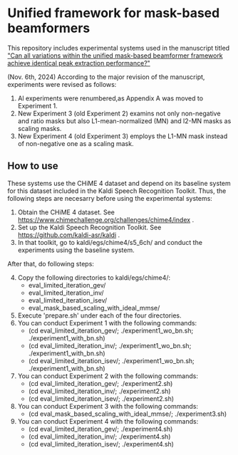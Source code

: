 # Unified framework for mask-based beamformers
This repository includes experimental systems used in the manuscript titled ["Can all variations within the unified mask-based beamformer framework achieve identical peak extraction performance?"](https://arxiv.org/abs/2407.15310)

(Nov. 6th, 2024)
According to the major revision of the manuscript, experiments were revised as follows:

1. Al experiments were renumbered,as Appendix A was moved to Experiment 1.
2. New Experiment 3 (old Experiment 2) examins not only non-negative and ratio masks but also L1-mean-normalized (MN) and l2-MN masks as scaling masks.
3. New Experiment 4 (old Experiment 3) employs the L1-MN mask instead of non-negative one as a scaling mask.


## How to use
These systems use the CHiME 4 dataset and depend on its baseline system for this dataset included in the Kaldi Speech Recognition Toolkit. Thus, the following steps are necesarry before using the experimental systems:

1. Obtain the CHiME 4 dataset. See https://www.chimechallenge.org/challenges/chime4/index .
2. Set up the Kaldi Speech Recognition Toolkit. See https://github.com/kaldi-asr/kaldi .
3. In that toolkit, go to kaldi/egs/chime4/s5_6ch/ and conduct the experiments using the baseline system.

After that, do following steps:

4. Copy the following directories to kaldi/egs/chime4/:
   - eval_limited_iteration_gev/
   - eval_limited_iteration_inv/
   - eval_limited_iteration_isev/
   - eval_mask_based_scaling_with_ideal_mmse/
5. Execute 'prepare.sh' under each of the four directories.
6. You can conduct Experiment 1 with the following commands:
   - (cd eval_limited_iteration_gev/;  ./experiment1_wo_bn.sh; ./experiment1_with_bn.sh)
   - (cd eval_limited_iteration_inv/;  ./experiment1_wo_bn.sh; ./experiment1_with_bn.sh)
   - (cd eval_limited_iteration_isev/; ./experiment1_wo_bn.sh; ./experiment1_with_bn.sh)
7. You can conduct Experiment 2 with the following commands:
   - (cd eval_limited_iteration_gev/;  ./experiment2.sh)
   - (cd eval_limited_iteration_inv/;  ./experiment2.sh)
   - (cd eval_limited_iteration_isev/; ./experiment2.sh)
8. You can conduct Experiment 3 with the following commands:
   - (cd eval_mask_based_scaling_with_ideal_mmse/; ./experiment3.sh)
9. You can conduct Experiment 4 with the following commands:
   - (cd eval_limited_iteration_gev/;  ./experiment4.sh)
   - (cd eval_limited_iteration_inv/;  ./experiment4.sh)
   - (cd eval_limited_iteration_isev/; ./experiment4.sh)


